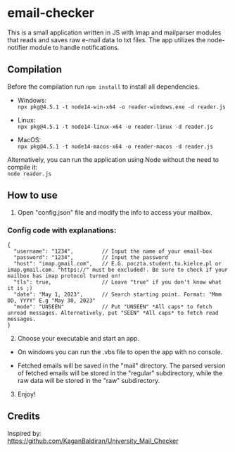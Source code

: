 # email-checker

This is a small application written in JS with Imap and mailparser modules that reads and saves raw e-mail data to txt files. The app utilizes the node-notifier module to handle notifications.

## Compilation  

Before the compilation run `npm install` to install all dependencies.

- Windows:  
`npx pkg@4.5.1 -t node14-win-x64 -o reader-windows.exe -d reader.js`

- Linux:  
`npx pkg@4.5.1 -t node14-linux-x64 -o reader-linux -d reader.js`

- MacOS:  
`npx pkg@4.5.1 -t node14-macos-x64 -o reader-macos -d reader.js`

Alternatively, you can run the application using Node without the need to compile it:  
`node reader.js`

## How to use  

1. Open "config.json" file and modify the info to access your mailbox.

### Config code with explanations:  

```
{
  "username": "1234",         // Input the name of your email-box
  "password": "1234",         // Input the password
  "host": "imap.gmail.com",   // E.G. poczta.student.tu.kielce.pl or imap.gmail.com. "https://" must be excluded!. Be sure to check if your mailbox has imap protocol turned on!
  "tls": true,                // Leave "true" if you don't know what it is ;)
  "date": "May 1, 2023",      // Search starting point. Format: "Mmm DD, YYYY" E.g "May 30, 2023"
  "mode": "UNSEEN"            // Put "UNSEEN" *All caps* to fetch unread messages. Alternatively, put "SEEN" *All caps* to fetch read messages.
}
```

2. Choose your executable and start an app.

- On windows you can run the .vbs file to open the app with no console.

- Fetched emails will be saved in the "mail" directory. The parsed version of fetched emails will be stored in the "regular" subdirectory, while the raw data will be stored in the "raw" subdirectory.

3. Enjoy!

## Credits
Inspired by:  
https://github.com/KaganBaldiran/University_Mail_Checker
